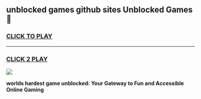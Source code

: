 
## unblocked games github sites Unblocked Games👋
<h3>
<a href="https://premium.freeplayer.one?title=unblocked_games_github_sites&ref=16F">CLICK TO PLAY</a></h3>
<hr>

<h3>
<a href="https://premium.freeplayer.one?title=unblocked_games_github_sites&ref=16F">CLICK 2 PLAY</a>
  
</h3>

<a href="https://premium.freeplayer.one?title=unblocked_games_github_sites&ref=16F/"><img src="https://clearcache.store/games.png"></a>


**worlds hardest game unblocked: Your Gateway to Fun and Accessible Online Gaming**
